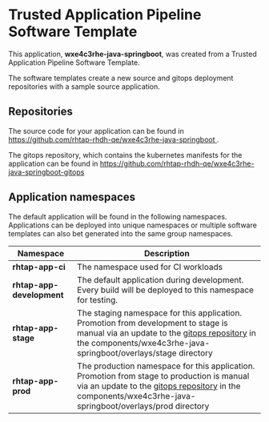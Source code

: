 # Trusted Application Pipeline Software Template

This application, **wxe4c3rhe-java-springboot**, was created from a Trusted Application Pipeline Software Template.

The software templates create a new source and gitops deployment repositories with a sample source application. 

## Repositories

The source code for your application can be found in [https://github.com/rhtap-rhdh-qe/wxe4c3rhe-java-springboot ](https://github.com/rhtap-rhdh-qe/wxe4c3rhe-java-springboot ).
 
The gitops repository, which contains the kubernetes manifests for the application can be found in 
[https://github.com/rhtap-rhdh-qe/wxe4c3rhe-java-springboot-gitops ](https://github.com/rhtap-rhdh-qe/wxe4c3rhe-java-springboot-gitops ) 

## Application namespaces 

The default application will be found in the following namespaces. Applications can be deployed into unique namespaces or multiple software templates can also bet generated into the same group namespaces.  

|  Namespace   |  Description   |  
| -------- | -------- |
| **rhtap-app-ci** | The namespace used for CI workloads |
| **rhtap-app-development** | The default application during development. Every build will be deployed to this namespace for testing. |
| **rhtap-app-stage** | The staging namespace for this application. Promotion from development to stage is manual via an update to the [gitops repository](https://github.com/rhtap-rhdh-qe/wxe4c3rhe-java-springboot-gitops ) in the components/wxe4c3rhe-java-springboot/overlays/stage directory |
| **rhtap-app-prod** | The production namespace for this application. Promotion from stage to production is manual via an update to the [gitops repository](https://github.com/rhtap-rhdh-qe/wxe4c3rhe-java-springboot-gitops ) in the components/wxe4c3rhe-java-springboot/overlays/prod directory |
